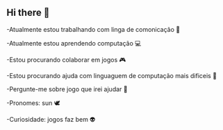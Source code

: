 ## Hi there 👋
-Atualmente estou trabalhando com linga de comonicação 📖

-Atualmente estou aprendendo computação 💻

-Estou procurando colaborar em jogos 🎮

-Estou procurando ajuda com linguaguem de computação mais dificeis 🥯

-Pergunte-me sobre jogo que irei ajudar 👼

-Pronomes: sun 🕊️

-Curiosidade: jogos faz bem 👽


<!--
**kimsunmiis/kimsunmiis** is a ✨ _special_ ✨ repository because its `README.md` (this file) appears on your GitHub profile.

Here are some ideas to get you started:

- 🔭 I’m currently working on ...
- 🌱 I’m currently learning ...
- 👯 I’m looking to collaborate on ...
- 🤔 I’m looking for help with ...
- 💬 Ask me about ...
- 📫 How to reach me: ...
- 😄 Pronouns: ...
- ⚡ Fun fact: ...
-->
